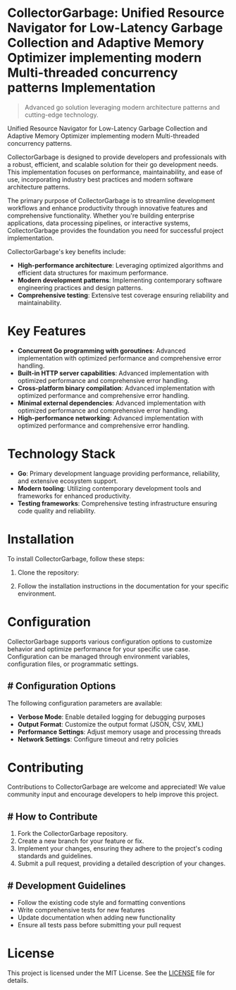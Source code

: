 <!-- fallback_CollectorGarbage_20250804220835_47970 -->

# CollectorGarbage: Unified Resource Navigator for Low-Latency Garbage Collection and Adaptive Memory Optimizer implementing modern Multi-threaded concurrency patterns Implementation
> Advanced go solution leveraging modern architecture patterns and cutting-edge technology.

Unified Resource Navigator for Low-Latency Garbage Collection and Adaptive Memory Optimizer implementing modern Multi-threaded concurrency patterns.

CollectorGarbage is designed to provide developers and professionals with a robust, efficient, and scalable solution for their go development needs. This implementation focuses on performance, maintainability, and ease of use, incorporating industry best practices and modern software architecture patterns.

The primary purpose of CollectorGarbage is to streamline development workflows and enhance productivity through innovative features and comprehensive functionality. Whether you're building enterprise applications, data processing pipelines, or interactive systems, CollectorGarbage provides the foundation you need for successful project implementation.

CollectorGarbage's key benefits include:

* **High-performance architecture**: Leveraging optimized algorithms and efficient data structures for maximum performance.
* **Modern development patterns**: Implementing contemporary software engineering practices and design patterns.
* **Comprehensive testing**: Extensive test coverage ensuring reliability and maintainability.

# Key Features

* **Concurrent Go programming with goroutines**: Advanced implementation with optimized performance and comprehensive error handling.
* **Built-in HTTP server capabilities**: Advanced implementation with optimized performance and comprehensive error handling.
* **Cross-platform binary compilation**: Advanced implementation with optimized performance and comprehensive error handling.
* **Minimal external dependencies**: Advanced implementation with optimized performance and comprehensive error handling.
* **High-performance networking**: Advanced implementation with optimized performance and comprehensive error handling.

# Technology Stack

* **Go**: Primary development language providing performance, reliability, and extensive ecosystem support.
* **Modern tooling**: Utilizing contemporary development tools and frameworks for enhanced productivity.
* **Testing frameworks**: Comprehensive testing infrastructure ensuring code quality and reliability.

# Installation

To install CollectorGarbage, follow these steps:

1. Clone the repository:


2. Follow the installation instructions in the documentation for your specific environment.

# Configuration

CollectorGarbage supports various configuration options to customize behavior and optimize performance for your specific use case. Configuration can be managed through environment variables, configuration files, or programmatic settings.

## # Configuration Options

The following configuration parameters are available:

* **Verbose Mode**: Enable detailed logging for debugging purposes
* **Output Format**: Customize the output format (JSON, CSV, XML)
* **Performance Settings**: Adjust memory usage and processing threads
* **Network Settings**: Configure timeout and retry policies

# Contributing

Contributions to CollectorGarbage are welcome and appreciated! We value community input and encourage developers to help improve this project.

## # How to Contribute

1. Fork the CollectorGarbage repository.
2. Create a new branch for your feature or fix.
3. Implement your changes, ensuring they adhere to the project's coding standards and guidelines.
4. Submit a pull request, providing a detailed description of your changes.

## # Development Guidelines

* Follow the existing code style and formatting conventions
* Write comprehensive tests for new features
* Update documentation when adding new functionality
* Ensure all tests pass before submitting your pull request

# License

This project is licensed under the MIT License. See the [LICENSE](https://github.com/coralnws/CollectorGarbage/blob/main/LICENSE) file for details.
